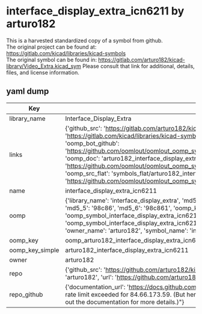 # interface_display_extra_icn6211 by arturo182  
This is a harvested standardized copy of a symbol from github.  
The original project can be found at:  
https://gitlab.com/kicad/libraries/kicad-symbols  
The original symbol can be found in:
https://gitlab.com/arturo182/kicad-library/Video_Extra.kicad_sym
Please consult that link for additional, details, files, and license information.  
## yaml dump  
| Key | Value |  
| --- | --- |  
| library_name | Interface_Display_Extra |  
| links | {'github_src': 'https://gitlab.com/arturo182/kicad-library/Video_Extra.kicad_sym', 'github_src_repo': 'https://gitlab.com/kicad/libraries/kicad-symbols', 'oomp_bot': 'arturo182_interface_display_extra_icn6211/working', 'oomp_bot_github': 'https://github.com/oomlout/oomlout_oomp_symbol_bot/tree/main/arturo182_interface_display_extra_icn6211/working', 'oomp_doc': 'arturo182_interface_display_extra_icn6211/working', 'oomp_doc_github': 'https://github.com/oomlout/oomlout_oomp_symbol_doc/tree/main/arturo182_interface_display_extra_icn6211/working', 'oomp_src_flat': 'symbols_flat/arturo182_interface_display_extra_icn6211/working', 'oomp_src_flat_github': 'https://github.com/oomlout/oomlout_oomp_symbol_src/tree/main/arturo182_interface_display_extra_icn6211/working'} |  
| name | interface_display_extra_icn6211 |  
| oomp | {'library_name': 'interface_display_extra', 'md5': '98c861f485bef3c6d1c50b8b771c733e', 'md5_10': '98c861f485', 'md5_5': '98c86', 'md5_6': '98c861', 'oomp_key': 'oomp_interface_display_extra_icn6211', 'oomp_key_extra': 'oomp_symbol_interface_display_extra_icn6211', 'oomp_key_full': 'oomp_symbol_interface_display_extra_icn6211_98c861', 'oomp_key_simple': 'interface_display_extra_icn6211', 'owner_name': 'arturo182', 'symbol_name': 'interface_display_extra_icn6211'} |  
| oomp_key | oomp_arturo182_interface_display_extra_icn6211 |  
| oomp_key_simple | arturo182_interface_display_extra_icn6211 |  
| owner | arturo182 |  
| repo | {'github_src': 'https://github.com/arturo182/kicad-library/Video_Extra.kicad_sym', 'name': 'kicad-library', 'owner': 'arturo182', 'url': 'https://github.com/arturo182/kicad-library'} |  
| repo_github | {'documentation_url': 'https://docs.github.com/rest/overview/resources-in-the-rest-api#rate-limiting', 'message': "API rate limit exceeded for 84.66.173.59. (But here's the good news: Authenticated requests get a higher rate limit. Check out the documentation for more details.)"} |  

